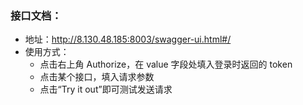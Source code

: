 ### 接口文档：

- 地址：http://8.130.48.185:8003/swagger-ui.html#/
- 使用方式：
  - 点击右上角 Authorize，在 value 字段处填入登录时返回的 token
  - 点击某个接口，填入请求参数
  - 点击“Try it out”即可测试发送请求

